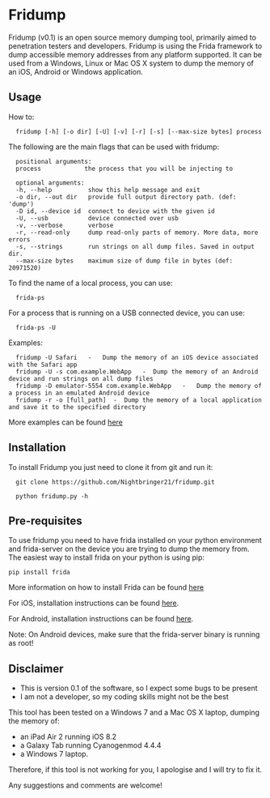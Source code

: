 # Fridump
Fridump (v0.1) is an open source memory dumping tool, primarily aimed to penetration testers and developers. Fridump is using the Frida framework to dump accessible memory addresses from any platform supported. It can be used from a Windows, Linux or Mac OS X system to dump the memory of an iOS, Android or Windows application.

Usage
---

How to:

      fridump [-h] [-o dir] [-U] [-v] [-r] [-s] [--max-size bytes] process

The following are the main flags that can be used with fridump:

      positional arguments:
      process            the process that you will be injecting to

      optional arguments:
      -h, --help          show this help message and exit
      -o dir, --out dir   provide full output directory path. (def: 'dump')
      -D id, --device id  connect to device with the given id
      -U, --usb           device connected over usb
      -v, --verbose       verbose
      -r, --read-only     dump read-only parts of memory. More data, more errors
      -s, --strings       run strings on all dump files. Saved in output dir.
      --max-size bytes    maximum size of dump file in bytes (def: 20971520)

To find the name of a local process, you can use:

      frida-ps
For a process that is running on a USB connected device, you can use:

      frida-ps -U

Examples:

      fridump -U Safari   -   Dump the memory of an iOS device associated with the Safari app
      fridump -U -s com.example.WebApp   -  Dump the memory of an Android device and run strings on all dump files
      fridump -D emulator-5554 com.example.WebApp   -   Dump the memory of a process in an emulated Android device
      fridump -r -o [full_path]  -  Dump the memory of a local application and save it to the specified directory
      
More examples can be found [here](http://pentestcorner.com/introduction-to-fridump/)

Installation
---
To install Fridump you just need to clone it from git and run it:

      git clone https://github.com/Nightbringer21/fridump.git
            
      python fridump.py -h
            
Pre-requisites
---
To use fridump you need to have frida installed on your python environment and frida-server on the device you are trying to dump the memory from.
The easiest way to install frida on your python is using pip:

    pip install frida
    
More information on how to install Frida can be found [here](http://www.frida.re/docs/installation/)

For iOS, installation instructions can be found [here](http://www.frida.re/docs/ios/).

For Android, installation instructions can be found [here](http://www.frida.re/docs/android/).

Note: On Android devices, make sure that the frida-server binary is running as root!

Disclaimer
---
* This is version 0.1 of the software, so I expect some bugs to be present
* I am not a developer, so my coding skills might not be the best

This tool has been tested on a Windows 7 and a Mac OS X laptop, dumping the memory of:  
* an iPad Air 2 running iOS 8.2
* a Galaxy Tab running Cyanogenmod 4.4.4
* a Windows 7 laptop.
 
Therefore, if this tool is not working for you, I apologise and I will try to fix it.

Any suggestions and comments are welcome!
